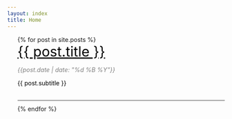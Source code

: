 ```yaml
---
layout: index
title: Home
---
```


<ul style="list-style-type: none;">
{% for post in site.posts %}
<li style = "border-bottom: 2px solid #999; margin-bottom: 10px;">
    <a href="{{ post.url | prepend: site.baseurl  }}" style="text-decoration: none; font-size: 2rem; color: black;">  
      <span style="text-decoration: underline;">{{ post.title }}</span>
    </a>
    <br>
    <p style = "color: grey; font-style : italic;">{{post.date | date: "%d %B %Y"}}</p>
     <p class="message"> <a href="{{ post.url | prepend: site.baseurl  }}" style="text-decoration: none; color: black;">{{ post.subtitle }} </a></p>
    <br>
</li>
{% endfor %}
</ul>
